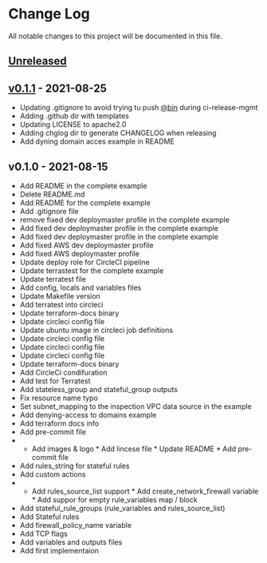 # Change Log

All notable changes to this project will be documented in this file.

<a name="unreleased"></a>
## [Unreleased]



<a name="v0.1.1"></a>
## [v0.1.1] - 2021-08-25

- Updating .gitignore to avoid trying tu push [@bin](https://github.com/bin) during ci-release-mgmt
- Adding .github dir with templates
- Updating LICENSE to apache2.0
- Adding chglog dir to generate CHANGELOG when releasing
- Add dyning domain acces example in README


<a name="v0.1.0"></a>
## v0.1.0 - 2021-08-15

- Add README in the complete example
- Delete README.md
- Add README for the complete example
- Add .gitignore file
- remove fixed dev deploymaster profile in the complete example
- Add fixed dev deploymaster profile in the complete example
- Add fixed dev deploymaster profile in the complete example
- Add fixed AWS dev deploymaster profile
- Add fixed AWS deploymaster profile
- Update deploy role for CircleCI pipeline
- Update terrastest for the complete example
- Update terratest file
- Add config, locals and variables files
- Update Makefile version
- Add terratest into circleci
- Update terraform-docs binary
- Update circleci config file
- Update ubuntu image in circleci job definitions
- Update circleci config file
- Update circleci config file
- Update circleci config file
- Update terraform-docs binary
- Add CircleCi condifuration
- Add test for Terratest
- Add stateless_group and stateful_group outputs
- Fix resource name typo
- Set subnet_mapping to the inspection VPC data source in the example
- Add denying-access to domains example
- Add terraform docs info
- Add pre-commit file
- * Add images & logo * Add lincese file * Update README * Add pre-commit file
- Add rules_string for stateful rules
- Add custom actions
- * Add rules_source_list support * Add create_network_firewall variable * Add suppor for empty rule_variables map / block
- Add stateful_rule_groups (rule_variables and rules_source_list)
- Add Stateful rules
- Add firewall_policy_name variable
- Add TCP flags
- Add variables and outputs files
- Add first implementaion


[Unreleased]: https://github.com/binbashar/terraform-aws-network-firewall/compare/v0.1.1...HEAD
[v0.1.1]: https://github.com/binbashar/terraform-aws-network-firewall/compare/v0.1.0...v0.1.1
